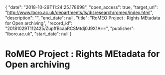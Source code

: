 {
  "date": "2018-10-29T11:24:25.178698", 
  "open_access": true, 
  "target_url": "http://www.lboro.ac.uk/departments/ls/disresearch/romeo/index.html", 
  "description": "", 
  "end_date": null, 
  "title": "RoMEO Project : Rights MEtadata for Open archiving", 
  "record_id": "20181029T112425/ZupffBcaaRCSMtdj0J9X1A==", 
  "publisher": "lboro.ac.uk", 
  "start_date": null
}

# RoMEO Project : Rights MEtadata for Open archiving

